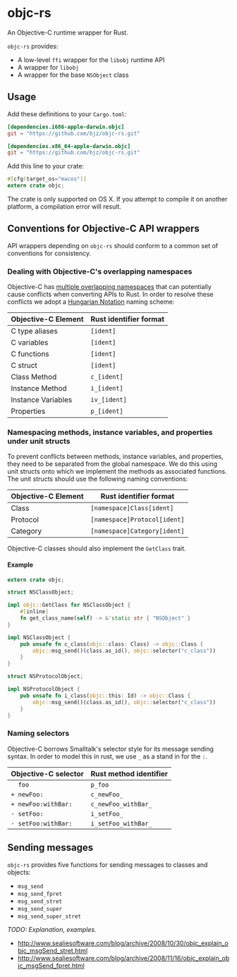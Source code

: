 <!--
Copyright 2014 the objc-rs developers.

Licensed under the Apache License, Version 2.0 (the "License");
you may not use this file except in compliance with the License.
You may obtain a copy of the License at

    http://www.apache.org/licenses/LICENSE-2.0

Unless required by applicable law or agreed to in writing, software
distributed under the License is distributed on an "AS IS" BASIS,
WITHOUT WARRANTIES OR CONDITIONS OF ANY KIND, either express or implied.
See the License for the specific language governing permissions and
limitations under the License.
-->

# objc-rs

An Objective-C runtime wrapper for Rust.

`objc-rs` provides:

- A low-level `ffi` wrapper for the `libobj` runtime API
- A wrapper for `libobj`
- A wrapper for the base `NSObject` class

## Usage

Add these definitions to your `Cargo.toml`:

~~~toml
[dependencies.i686-apple-darwin.objc]
git = "https://github.com/bjz/objc-rs.git"

[dependencies.x86_64-apple-darwin.objc]
git = "https://github.com/bjz/objc-rs.git"
~~~

Add this line to your crate:

~~~rust
#[cfg(target_os="macos")]
extern crate objc;
~~~

The crate is only supported on OS X. If you attempt to compile it on
another platform, a compilation error will result.

## Conventions for Objective-C API wrappers

API wrappers depending on `objc-rs` should conform to a common set of
conventions for consistency.

### Dealing with Objective-C's overlapping namespaces

Objective-C has [multiple overlapping namespaces](http://objectivistc.tumblr.com/post/3340816080/name-spaces-in-objective-c)
that can potentially cause conflicts when converting APIs to Rust. In
order to resolve these conflicts we adopt a [Hungarian Notation](http://en.wikipedia.org/wiki/Hungarian_notation)
naming scheme:

| Objective-C Element | Rust identifier format  |
|-------------------- | ----------------------- |
| C type aliases      | `[ident]`               |
| C variables         | `[ident]`               |
| C functions         | `[ident]`               |
| C struct            | `[ident]`               |
| Class Method        | `c_[ident]`             |
| Instance Method     | `i_[ident]`             |
| Instance Variables  | `iv_[ident]`            |
| Properties          | `p_[ident]`             |

### Namespacing methods, instance variables, and properties under unit structs

To prevent conflicts between methods, instance variables, and properties,
they need to be separated from the global namespace. We do this using unit structs
onto which we implement the methods as associated functions. The unit structs
should use the following naming conventions:

| Objective-C Element | Rust identifier format          |
| ------------------- | ------------------------------- |
| Class               | `[namespace]Class[ident]`       |
| Protocol            | `[namespace]Protocol[ident]`    |
| Category            | `[namespace]Category[ident]`    |

Objective-C classes should also implement the `GetClass` trait.

#### Example

~~~rust
extern crate objc;

struct NSClassObject;

impl objc::GetClass for NSClassObject {
    #[inline]
    fn get_class_name(self) -> &'static str { "NSObject" }
}

impl NSClassObject {
    pub unsafe fn c_class(objc::class: Class) -> objc::Class {
        objc::msg_send()(class.as_id(), objc::selector("c_class"))
    }
}

struct NSProtocolObject;

impl NSProtocolObject {
    pub unsafe fn i_class(objc::this: Id) -> objc::Class {
        objc::msg_send()(class.as_id(), objc::selector("c_class"))
    }
}
~~~

### Naming selectors

Objective-C borrows Smalltalk's selector style for its message sending syntax.
In order to model this in rust, we use `_` as a stand in for the `:`.

| Objective-C selector    | Rust method identifier      |
| ----------------------- | --------------------------- |
| `  foo`                 | `p_foo`                     |
| `+ newFoo:`             | `c_newFoo_`                 |
| `+ newFoo:withBar:`     | `c_newFoo_withBar_`         |
| `- setFoo:`             | `i_setFoo_`                 |
| `- setFoo:withBar:`     | `i_setFoo_withBar_`         |

## Sending messages

`objc-rs` provides five functions for sending messages to classes and objects:

- `msg_send`
- `msg_send_fpret`
- `msg_send_stret`
- `msg_send_super`
- `msg_send_super_stret`

*TODO: Explanation, examples.*

- http://www.sealiesoftware.com/blog/archive/2008/10/30/objc_explain_objc_msgSend_stret.html
- http://www.sealiesoftware.com/blog/archive/2008/11/16/objc_explain_objc_msgSend_fpret.html

